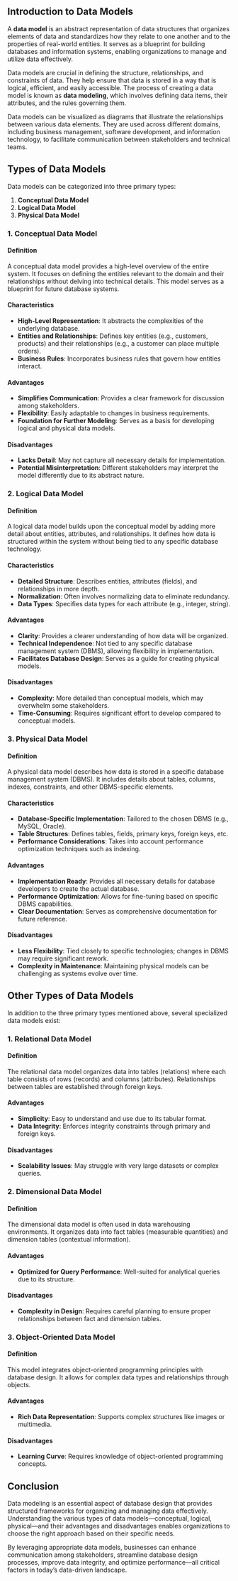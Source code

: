## Introduction to Data Models

A **data model** is an abstract representation of data structures that organizes elements of data and standardizes how they relate to one another and to the properties of real-world entities. It serves as a blueprint for building databases and information systems, enabling organizations to manage and utilize data effectively.

Data models are crucial in defining the structure, relationships, and constraints of data. They help ensure that data is stored in a way that is logical, efficient, and easily accessible. The process of creating a data model is known as **data modeling**, which involves defining data items, their attributes, and the rules governing them.

Data models can be visualized as diagrams that illustrate the relationships between various data elements. They are used across different domains, including business management, software development, and information technology, to facilitate communication between stakeholders and technical teams.

## Types of Data Models

Data models can be categorized into three primary types:

1. **Conceptual Data Model**
2. **Logical Data Model**
3. **Physical Data Model**

### 1. Conceptual Data Model

#### Definition
A conceptual data model provides a high-level overview of the entire system. It focuses on defining the entities relevant to the domain and their relationships without delving into technical details. This model serves as a blueprint for future database systems.

#### Characteristics
- **High-Level Representation**: It abstracts the complexities of the underlying database.
- **Entities and Relationships**: Defines key entities (e.g., customers, products) and their relationships (e.g., a customer can place multiple orders).
- **Business Rules**: Incorporates business rules that govern how entities interact.

#### Advantages
- **Simplifies Communication**: Provides a clear framework for discussion among stakeholders.
- **Flexibility**: Easily adaptable to changes in business requirements.
- **Foundation for Further Modeling**: Serves as a basis for developing logical and physical data models.

#### Disadvantages
- **Lacks Detail**: May not capture all necessary details for implementation.
- **Potential Misinterpretation**: Different stakeholders may interpret the model differently due to its abstract nature.

### 2. Logical Data Model

#### Definition
A logical data model builds upon the conceptual model by adding more detail about entities, attributes, and relationships. It defines how data is structured within the system without being tied to any specific database technology.

#### Characteristics
- **Detailed Structure**: Describes entities, attributes (fields), and relationships in more depth.
- **Normalization**: Often involves normalizing data to eliminate redundancy.
- **Data Types**: Specifies data types for each attribute (e.g., integer, string).

#### Advantages
- **Clarity**: Provides a clearer understanding of how data will be organized.
- **Technical Independence**: Not tied to any specific database management system (DBMS), allowing flexibility in implementation.
- **Facilitates Database Design**: Serves as a guide for creating physical models.

#### Disadvantages
- **Complexity**: More detailed than conceptual models, which may overwhelm some stakeholders.
- **Time-Consuming**: Requires significant effort to develop compared to conceptual models.

### 3. Physical Data Model

#### Definition
A physical data model describes how data is stored in a specific database management system (DBMS). It includes details about tables, columns, indexes, constraints, and other DBMS-specific elements.

#### Characteristics
- **Database-Specific Implementation**: Tailored to the chosen DBMS (e.g., MySQL, Oracle).
- **Table Structures**: Defines tables, fields, primary keys, foreign keys, etc.
- **Performance Considerations**: Takes into account performance optimization techniques such as indexing.

#### Advantages
- **Implementation Ready**: Provides all necessary details for database developers to create the actual database.
- **Performance Optimization**: Allows for fine-tuning based on specific DBMS capabilities.
- **Clear Documentation**: Serves as comprehensive documentation for future reference.

#### Disadvantages
- **Less Flexibility**: Tied closely to specific technologies; changes in DBMS may require significant rework.
- **Complexity in Maintenance**: Maintaining physical models can be challenging as systems evolve over time.

## Other Types of Data Models

In addition to the three primary types mentioned above, several specialized data models exist:

### 1. Relational Data Model

#### Definition
The relational data model organizes data into tables (relations) where each table consists of rows (records) and columns (attributes). Relationships between tables are established through foreign keys.

#### Advantages
- **Simplicity**: Easy to understand and use due to its tabular format.
- **Data Integrity**: Enforces integrity constraints through primary and foreign keys.
  
#### Disadvantages
- **Scalability Issues**: May struggle with very large datasets or complex queries.
  
### 2. Dimensional Data Model

#### Definition
The dimensional data model is often used in data warehousing environments. It organizes data into fact tables (measurable quantities) and dimension tables (contextual information).

#### Advantages
- **Optimized for Query Performance**: Well-suited for analytical queries due to its structure.
  
#### Disadvantages
- **Complexity in Design**: Requires careful planning to ensure proper relationships between fact and dimension tables.

### 3. Object-Oriented Data Model

#### Definition
This model integrates object-oriented programming principles with database design. It allows for complex data types and relationships through objects.

#### Advantages
- **Rich Data Representation**: Supports complex structures like images or multimedia.
  
#### Disadvantages
- **Learning Curve**: Requires knowledge of object-oriented programming concepts.

## Conclusion

Data modeling is an essential aspect of database design that provides structured frameworks for organizing and managing data effectively. Understanding the various types of data models—conceptual, logical, physical—and their advantages and disadvantages enables organizations to choose the right approach based on their specific needs.

By leveraging appropriate data models, businesses can enhance communication among stakeholders, streamline database design processes, improve data integrity, and optimize performance—all critical factors in today’s data-driven landscape.
